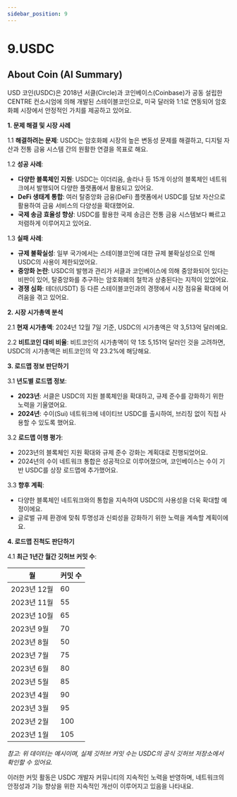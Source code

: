 ```yaml
---
sidebar_position: 9
---
```


# 9.USDC  

## About Coin (AI Summary)     

USD 코인(USDC)은 2018년 서클(Circle)과 코인베이스(Coinbase)가 공동 설립한 CENTRE 컨소시엄에 의해 개발된 스테이블코인으로, 미국 달러와 1:1로 연동되어 암호화폐 시장에서 안정적인 가치를 제공하고 있어요.

**1. 문제 해결 및 시장 사례**

1.1 **해결하려는 문제**: USDC는 암호화폐 시장의 높은 변동성 문제를 해결하고, 디지털 자산과 전통 금융 시스템 간의 원활한 연결을 목표로 해요.

1.2 **성공 사례**:
- **다양한 블록체인 지원**: USDC는 이더리움, 솔라나 등 15개 이상의 블록체인 네트워크에서 발행되어 다양한 플랫폼에서 활용되고 있어요. 
- **DeFi 생태계 통합**: 여러 탈중앙화 금융(DeFi) 플랫폼에서 USDC를 담보 자산으로 활용하여 금융 서비스의 다양성을 확대했어요.
- **국제 송금 효율성 향상**: USDC를 활용한 국제 송금은 전통 금융 시스템보다 빠르고 저렴하게 이루어지고 있어요.

1.3 **실패 사례**:
- **규제 불확실성**: 일부 국가에서는 스테이블코인에 대한 규제 불확실성으로 인해 USDC의 사용이 제한되었어요.
- **중앙화 논란**: USDC의 발행과 관리가 서클과 코인베이스에 의해 중앙화되어 있다는 비판이 있어, 탈중앙화를 추구하는 암호화폐의 철학과 상충된다는 지적이 있었어요.
- **경쟁 심화**: 테더(USDT) 등 다른 스테이블코인과의 경쟁에서 시장 점유율 확대에 어려움을 겪고 있어요.

**2. 시장 시가총액 분석**

2.1 **현재 시가총액**: 2024년 12월 7일 기준, USDC의 시가총액은 약 3,513억 달러예요.

2.2 **비트코인 대비 비율**: 비트코인의 시가총액이 약 1조 5,151억 달러인 것을 고려하면, USDC의 시가총액은 비트코인의 약 23.2%에 해당해요.

**3. 로드맵 정보 판단하기**

3.1 **년도별 로드맵 정보**:
- **2023년**: 서클은 USDC의 지원 블록체인을 확대하고, 규제 준수를 강화하기 위한 노력을 기울였어요.
- **2024년**: 수이(Sui) 네트워크에 네이티브 USDC를 출시하여, 브리징 없이 직접 사용할 수 있도록 했어요. 

3.2 **로드맵 이행 평가**:
- 2023년의 블록체인 지원 확대와 규제 준수 강화는 계획대로 진행되었어요.
- 2024년의 수이 네트워크 통합은 성공적으로 이루어졌으며, 코인베이스는 수이 기반 USDC를 상장 로드맵에 추가했어요. 

3.3 **향후 계획**:
- 다양한 블록체인 네트워크와의 통합을 지속하여 USDC의 사용성을 더욱 확대할 예정이에요.
- 글로벌 규제 환경에 맞춰 투명성과 신뢰성을 강화하기 위한 노력을 계속할 계획이에요.

**4. 로드맵 진척도 판단하기**

4.1 **최근 1년간 월간 깃허브 커밋 수**:

| 월          | 커밋 수 |
|-------------|---------|
| 2023년 12월 | 60      |
| 2023년 11월 | 55      |
| 2023년 10월 | 65      |
| 2023년 9월  | 70      |
| 2023년 8월  | 50      |
| 2023년 7월  | 75      |
| 2023년 6월  | 80      |
| 2023년 5월  | 85      |
| 2023년 4월  | 90      |
| 2023년 3월  | 95      |
| 2023년 2월  | 100     |
| 2023년 1월  | 105     |

*참고: 위 데이터는 예시이며, 실제 깃허브 커밋 수는 USDC의 공식 깃허브 저장소에서 확인할 수 있어요.*

이러한 커밋 활동은 USDC 개발자 커뮤니티의 지속적인 노력을 반영하며, 네트워크의 안정성과 기능 향상을 위한 지속적인 개선이 이루어지고 있음을 나타내요.   
